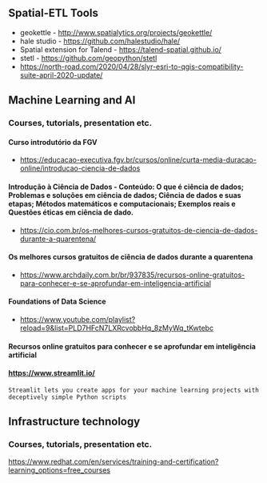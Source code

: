 
## Spatial-ETL Tools
  - geokettle - http://www.spatialytics.org/projects/geokettle/
  - hale studio - https://github.com/halestudio/hale/
  - Spatial extension for Talend - https://talend-spatial.github.io/
  - stetl - https://github.com/geopython/stetl
  - https://north-road.com/2020/04/28/slyr-esri-to-qgis-compatibility-suite-april-2020-update/

## Machine Learning and AI
### Courses, tutorials, presentation etc.
#### Curso introdutório da FGV
- https://educacao-executiva.fgv.br/cursos/online/curta-media-duracao-online/introducao-ciencia-de-dados
#### Introdução à Ciência de Dados - Conteúdo: O que é ciência de dados; Problemas e soluções em ciência de dados; Ciência de dados e suas etapas; Métodos matemáticos e computacionais; Exemplos reais e Questões éticas em ciência de dado.
- https://cio.com.br/os-melhores-cursos-gratuitos-de-ciencia-de-dados-durante-a-quarentena/
#### Os melhores cursos gratuitos de ciência de dados durante a quarentena
- https://www.archdaily.com.br/br/937835/recursos-online-gratuitos-para-conhecer-e-se-aprofundar-em-inteligencia-artificial
#### Foundations of Data Science
- https://www.youtube.com/playlist?reload=9&list=PLD7HFcN7LXRcvobbHq_8zMyWq_tKwtebc
#### Recursos online gratuitos para conhecer e se aprofundar em inteligência artificial
#### https://www.streamlit.io/
    Streamlit lets you create apps for your machine learning projects with deceptively simple Python scripts
## Infrastructure technology
### Courses, tutorials, presentation etc.
https://www.redhat.com/en/services/training-and-certification?learning_options=free_courses
